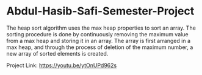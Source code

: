 # Abdul-Hasib-Safi-Semester-Project
The heap sort algorithm uses the max heap properties to sort an array. The sorting procedure is done by continuously removing the maximum value from a max heap and storing it in an array. The array is first arranged in a max heap, and through the process of deletion of the maximum number, a new array of sorted elements is created.

Project Link: https://youtu.be/ytOnUPd962s
